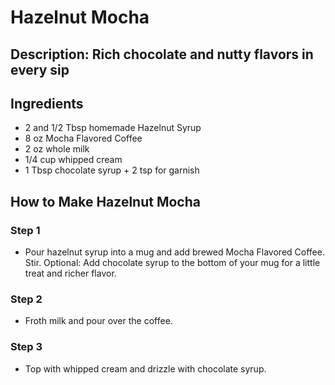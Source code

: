 # Hazelnut Mocha

## Description: Rich chocolate and nutty flavors in every sip

## Ingredients

- 2 and 1/2 Tbsp homemade Hazelnut Syrup
- 8 oz Mocha Flavored Coffee
- 2 oz whole milk
- 1/4 cup whipped cream
- 1 Tbsp chocolate syrup + 2 tsp for garnish

## How to Make Hazelnut Mocha

### Step 1

- Pour hazelnut syrup into a mug and add brewed Mocha Flavored Coffee. Stir. Optional: Add chocolate syrup to the bottom of your mug for a little treat and richer flavor.

### Step 2

- Froth milk and pour over the coffee.

### Step 3

- Top with whipped cream and drizzle with chocolate syrup.
